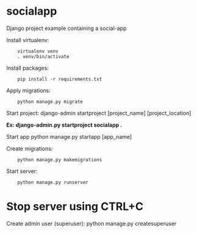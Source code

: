 # socialapp
Django project example containing a social-app

Install virtualenv:

        virtualenv venv
        . venv/bin/activate

Install packages:

        pip install -r requirements.txt

Apply migrations:

        python manage.py migrate

Start project:
        django-admin startproject [project_name] [project_location]

**Ex: django-admin.py startproject socialapp .**

Start app
        python manage.py startapp [app_name]

Create migrations:

        python manage.py makemigrations

Start server:

        python manage.py runserver

# Stop server using CTRL+C

Create admin user (superuser):
        python manage.py createsuperuser
